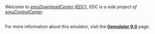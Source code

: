 ###### Welcome to [emuDownloadCenter (EDC)](https://github.com/PhoenixInteractiveNL/emuDownloadCenter/wiki/), EDC is a side project of [emuControlCenter](https://github.com/PhoenixInteractiveNL/emuControlCenter/wiki/)

For more information about this emulator, visit the [**Gemulator 9.0**](https://github.com/PhoenixInteractiveNL/emuDownloadCenter/wiki/Emulator-gemulator#menu) page.
